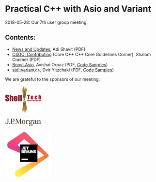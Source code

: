 # Practical C++ with Asio and Variant
2018-05-28: Our 7th user group meeting.

## Contents:
- [News and Updates](20180315_Practical_C++_with_Asio_and_Variant.pdf), Adi Shavit (PDF)
- [C4GC: Contributing](20180528_C4GC_Contributing.pdf) (Core C++ C++ Core Guidelines Corner), Shalom Craimer (PDF)
- [Boost.Asio](Asynchronous_IO_with_boost.asio.pdf), Avishai Orpaz (PDF, [Code Samples](boost-asio-demo))
- [std::variant<>](Variants.pdf), Dvir Yitzchaki (PDF, [Code Samples](VariantsSamples))

We are grateful to the sponsors of our meeting:  

![SHELL-Tech](../assets/sponsor-logos/ShellTechLogo_120x90.png)  

![J.P. Morgan](../assets/sponsor-logos/JPM_logo.png)    

![JetBrains](../assets/sponsor-logos/jetbrains-logo.jpeg)  


